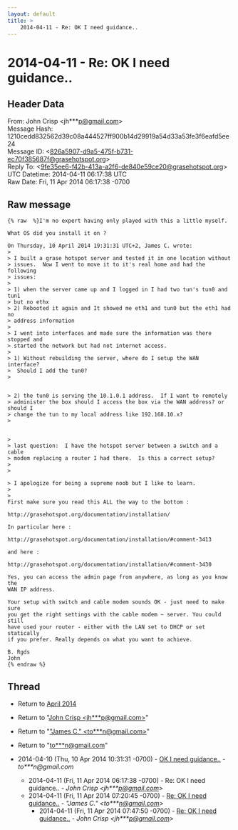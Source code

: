 ```yaml
---
layout: default
title: >
    2014-04-11 - Re: OK I need guidance..
---
```


# 2014-04-11 - Re: OK I need guidance..

## Header Data

From: John Crisp \<jh***p@gmail.com\><br>
Message Hash: 1210cedd832562d39c08a444527ff900b14d29919a54d33a53fe3f6eafd5ee24<br>
Message ID: \<826a5907-d9a5-475f-b731-ec70f385687f@grasehotspot.org\><br>
Reply To: \<9fe35ee6-f42b-413a-a2f6-de840e59ce20@grasehotspot.org\><br>
UTC Datetime: 2014-04-11 06:17:38 UTC<br>
Raw Date: Fri, 11 Apr 2014 06:17:38 -0700<br>

## Raw message

```
{% raw  %}I'm no expert having only played with this a little myself.

What OS did you install it on ?

On Thursday, 10 April 2014 19:31:31 UTC+2, James C. wrote:
>
> I built a grase hotspot server and tested it in one location without 
> issues.  Now I went to move it to it's real home and had the following 
> issues:
>
> 1) when the server came up and I logged in I had two tun's tun0 and tun1 
> but no ethx
> 2) Rebooted it again and It showed me eth1 and tun0 but the eth1 had no 
> address information
>
> I went into interfaces and made sure the information was there stopped and 
> started the network but had not internet access.
>
> 1) Without rebuilding the server, where do I setup the WAN interface? 
>  Should I add the tun0?
>
 

> 2) the tun0 is serving the 10.1.0.1 address.  If I want to remotely 
> administer the box should I access the box via the WAN address? or should I 
> change the tun to my local address like 192.168.10.x?
>
 

>
> last question:  I have the hotspot server between a switch and a cable 
> modem replacing a router I had there.  Is this a correct setup?
>
>  

> I apologize for being a supreme noob but I like to learn.
>
>
First make sure you read this ALL the way to the bottom :

http://grasehotspot.org/documentation/installation/

In particular here :

http://grasehotspot.org/documentation/installation/#comment-3413

and here :

http://grasehotspot.org/documentation/installation/#comment-3430

Yes, you can access the admin page from anywhere, as long as you know the 
WAN IP address.

Your setup with switch and cable modem sounds OK - just need to make sure 
you get the right settings with the cable modem ~ server. You could still 
have used your router - either with the LAN set to DHCP or set statically 
if you prefer. Really depends on what you want to achieve.

B. Rgds
John
{% endraw %}
```

## Thread

+ Return to [April 2014](/archive/2014/04)

+ Return to "[John Crisp <jh***p<span>@</span>gmail.com>](/authors/jh___p_at_gmail_com)"
+ Return to "["James C." <to***n<span>@</span>gmail.com>](/authors/to___n_at_gmail_com)"
+ Return to "[to***n<span>@</span>gmail.com](/authors/to___n_at_gmail_com)"

+ 2014-04-10 (Thu, 10 Apr 2014 10:31:31 -0700) - [OK I need guidance..](/archive/2014/04/c7a8dfbc12b256af0ea54a26e542fd33a81b4b05a528271320729d36f56ccb76) - _to***n@gmail.com_
  + 2014-04-11 (Fri, 11 Apr 2014 06:17:38 -0700) - Re: OK I need guidance.. - _John Crisp \<jh***p@gmail.com\>_
  + 2014-04-11 (Fri, 11 Apr 2014 07:20:45 -0700) - [Re: OK I need guidance..](/archive/2014/04/2727af6be753beb3eefbd481705a790d4bee62e60272d58e87e047e375b99988) - _"James C." \<to***n@gmail.com\>_
    + 2014-04-11 (Fri, 11 Apr 2014 07:47:50 -0700) - [Re: OK I need guidance..](/archive/2014/04/214c85369c700314680c9b2c08e72912853ea03e2ef037dd93ba4db4cff963e1) - _John Crisp \<jh***p@gmail.com\>_

